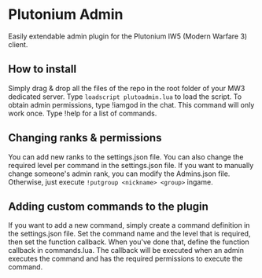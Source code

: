 # Plutonium Admin
Easily extendable admin plugin for the Plutonium IW5 (Modern Warfare 3) client.

## How to install
Simply drag & drop all the files of the repo in the root folder of your MW3 dedicated server. Type ``loadscript plutoadmin.lua`` to load the script. To obtain admin permissions, type !iamgod in the chat. This command will only work once. Type !help for a list of commands.

## Changing ranks & permissions
You can add new ranks to the settings.json file. You can also change the required level per command in the settings.json file. If you want to manually change someone's admin rank, you can modify the Admins.json file. Otherwise, just execute  ``!putgroup <nickname> <group>`` ingame.

## Adding custom commands to the plugin
If you want to add a new command, simply create a command definition in the settings.json file. Set the command name and the level that is required, then set the function callback. When you've done that, define the function callback in commands.lua. The callback will be executed when an admin executes the command and has the required permissions to execute the command.
